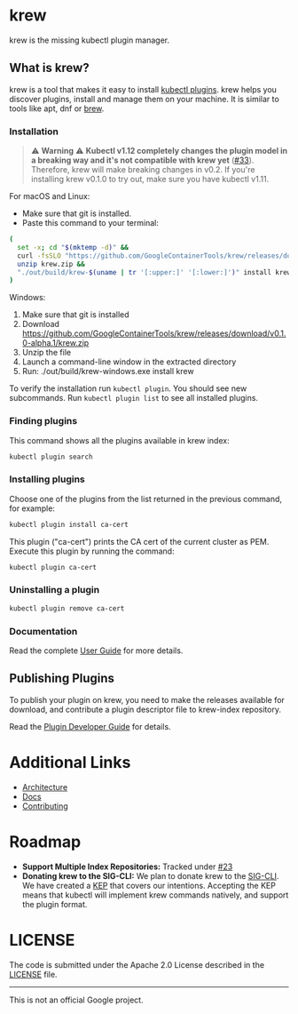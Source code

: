 # krew

krew is the missing kubectl plugin manager.

## What is krew?

krew is a tool that makes it easy to install
[kubectl plugins](https://kubernetes.io/docs/tasks/extend-kubectl/kubectl-plugins/). 
krew helps you discover plugins, install and manage them on your machine. It is
similar to tools like apt, dnf or [brew](http://brew.sh).

### Installation

> :warning: **Warning** :warning: **Kubectl v1.12 completely changes the plugin
> model in a breaking way and it's not compatible with krew yet**
> ([#33](https://github.com/GoogleContainerTools/krew/issues/33)). Therefore,
> krew will make breaking changes in v0.2. If you're installing krew v0.1.0 to
> try out, make sure you have kubectl v1.11.

For macOS and Linux:

- Make sure that git is installed.
- Paste this command to your terminal:

```bash
(
  set -x; cd "$(mktemp -d)" &&
  curl -fsSLO "https://github.com/GoogleContainerTools/krew/releases/download/v0.1.0-alpha.1/krew.zip" &&
  unzip krew.zip &&
  "./out/build/krew-$(uname | tr '[:upper:]' '[:lower:]')" install krew
)
```

Windows:

1. Make sure that git is installed
2. Download https://github.com/GoogleContainerTools/krew/releases/download/v0.1.0-alpha.1/krew.zip
3. Unzip the file
4. Launch a command-line window in the extracted directory
5. Run: ./out/build/krew-windows.exe install krew

To verify the installation run `kubectl plugin`.
You should see new subcommands.
Run `kubectl plugin list` to see all installed plugins.

### Finding plugins

This command shows all the plugins available in krew index:

```bash
kubectl plugin search
```

### Installing plugins

Choose one of the plugins from the list returned in the previous command,
for example:

```bash
kubectl plugin install ca-cert
```

This plugin ("ca-cert") prints the CA cert of the current cluster as PEM.
Execute this plugin by running the command:

```bash
kubectl plugin ca-cert
```

### Uninstalling a plugin

```bash
kubectl plugin remove ca-cert
```

### Documentation

Read the complete [User Guide](./docs/USER_GUIDE.md) for more details.

## Publishing Plugins

To publish your plugin on krew, you need to make the releases available for
download, and contribute a plugin descriptor file to krew-index repository.

Read the [Plugin Developer Guide](./docs/DEVELOPER_GUIDE.md) for details.

# Additional Links

- [Architecture](./docs/KREW_ARCHITECTURE.md)
- [Docs](./docs/)
- [Contributing](./CONTRIBUTING.md)

# Roadmap

- **Support Multiple Index Repositories:** Tracked under
  [#23](https://github.com/GoogleContainerTools/krew/issues/23)
- **Donating krew to the SIG-CLI:** We plan to donate krew to the
  [SIG-CLI](https://github.com/kubernetes/community/tree/master/sig-cli). We
  have created a [KEP](https://github.com/kubernetes/community/pull/2340) that
  covers our intentions. Accepting the KEP means that kubectl will implement
  krew commands natively, and support the plugin format.

# LICENSE

The code is submitted under the Apache 2.0 License described in the
[LICENSE](./LICENSE) file.

----

This is not an official Google project.
